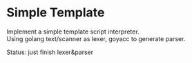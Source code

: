 # Simple Template

Implement a simple template script interpreter.  
Using golang text/scanner as lexer, goyacc to generate parser.

Status: just finish lexer&parser
